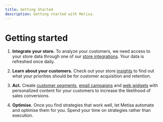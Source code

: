```yaml
---
title: Getting Started
description: Getting started with Metisa.
---
```


# Getting started

1. **Integrate your store.** To analyze your customers, we need access to your store data through one of our [store integrations](integrations.md). Your data is refreshed once daily.

2. **Learn about your customers.** Check out your store [insights](insights.md) to find out what your priorities should be for customer acquisition and retention.

3. **Act.** Create [customer segments](segmenting.md), [email campaigns](email.md) and [web widgets](widgets.md) with personalized content for your customers to increase the likelihood of sales conversions.

4. **Optimise.** Once you find strategies that work well, let Metisa automate and optimise them for you. Spend your time on strategies rather than execution.
